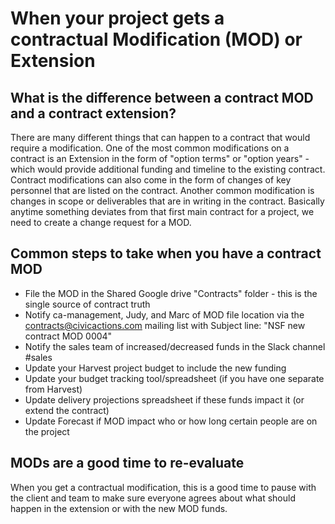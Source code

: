 # When your project gets a contractual Modification (MOD) or Extension

## What is the difference between a contract MOD and a contract extension?

There are many different things that can happen to a contract that would require a modification. One of the most common modifications on a contract is an Extension in the form of "option terms" or "option years" - which would provide additional funding and timeline to the existing contract. Contract modifications can also come in the form of changes of key personnel that are listed on the contract. Another common modification is changes in scope or deliverables that are in writing in the contract. Basically anytime something deviates from that first main contract for a project, we need to create a change request for a MOD.

## Common steps to take when you have a contract MOD

- File the MOD in the Shared Google drive "Contracts" folder - this is the single source of contract truth
- Notify ca-management, Judy, and Marc of MOD file location via the contracts@civicactions.com mailing list with Subject line: "NSF new contract MOD 0004"
- Notify the sales team of increased/decreased funds in the Slack channel #sales
- Update your Harvest project budget to include the new funding
- Update your budget tracking tool/spreadsheet (if you have one separate from Harvest)
- Update delivery projections spreadsheet if these funds impact it (or extend the contract)
- Update Forecast if MOD impact who or how long certain people are on the project

## MODs are a good time to re-evaluate

When you get a contractual modification, this is a good time to pause with the client and team to make sure everyone agrees about what should happen in the extension or with the new MOD funds.
